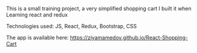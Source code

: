 This is a small training project, a very simplified shopping cart
I built it when Learning react and redux

Technologies used: JS, React, Redux, Bootstrap, CSS

The app is available here: https://ziyamamedov.github.io/React-Shopping-Cart

